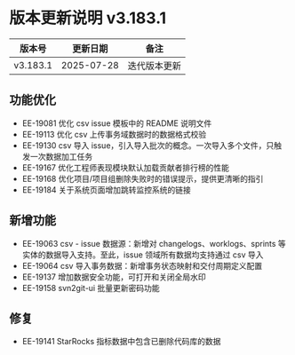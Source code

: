 # 版本更新说明 v3.183.1

| 版本号<br/>   | 更新日期<br/>   | 备注<br/>         |
| ------------- | --------------- | ----------------- |
| v3.183.1<br/> | 2025-07-28<br/> | 迭代版本更新<br/> |

## 功能优化

- EE-19081 优化 csv issue 模板中的 README 说明文件
- EE-19113 优化 csv 上传事务域数据时的数据格式校验
- EE-19130 csv 导入 issue，引入导入批次的概念。一次导入多个文件，只触发一次数据加工任务
- EE-19167 优化工程师表现模块默认加载贡献者排行榜的性能
- EE-19168 优化项目/项目组删除失败时的错误提示，提供更清晰的指引
- EE-19184 关于系统页面增加跳转监控系统的链接

## 新增功能

- EE-19063  csv - issue 数据源：新增对 changelogs、worklogs、sprints 等实体的数据导入支持。至此，issue 领域所有数据均支持通过 csv 导入
- EE-19064 csv 导入事务数据：新增事务状态映射和交付周期定义配置
- EE-19137 增加数据安全功能，可打开和关闭全局水印
- EE-19158 svn2git-ui 批量更新密码功能

## 修复

- EE-19141 StarRocks 指标数据中包含已删除代码库的数据

